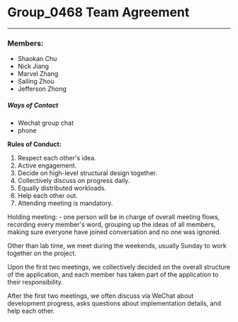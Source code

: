 # Group_0468 Team Agreement

---

### Members:

+ Shaokan Chu
+ Nick Jiang
+ Marvel Zhang
+ Sailing Zhou
+ Jefferson Zhong



##### Ways of Contact

+ Wechat group chat
+ phone


**Rules of Conduct:**

1. Respect each other's idea.
2. Active engagement.
3. Decide on high-level structural design together.
4. Collectively discuss on progress daily.
5. Equally distributed workloads.
6. Help each other out.
7. Attending meeting is mandatory.


Holding meeting:
    - one person will be in charge of overall meeting flows, recording every member's word,
      grouping up the ideas of all members, making sure everyone have joined conversation
      and no one was ignored.

Other than lab time, we meet during the weekends, usually Sunday to work together on the project.

Upon the first two meetings, we collectively decided on the overall structure of the application,
and each member has taken part of the application to their responsibility.

After the first two meetings, we often discuss via WeChat about development progress,
asks questions about implementation details, and help each other.

